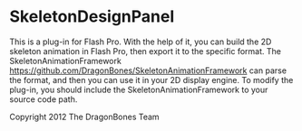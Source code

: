 SkeletonDesignPanel
================

This is a plug-in for Flash Pro. With the help of it, you can build the 2D skeleton animation in Flash Pro, then export it to the specific format. The SkeletonAnimationFramework https://github.com/DragonBones/SkeletonAnimationFramework can parse the format, and then you can use it in your 2D display engine. 
To modify the plug-in, you should include the SkeletonAnimationFramework to your source code path.

Copyright 2012 The DragonBones Team

